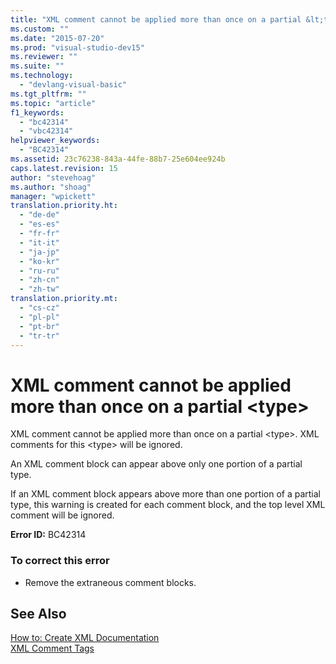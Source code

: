 ```yaml
---
title: "XML comment cannot be applied more than once on a partial &lt;type&gt; | Microsoft Docs"
ms.custom: ""
ms.date: "2015-07-20"
ms.prod: "visual-studio-dev15"
ms.reviewer: ""
ms.suite: ""
ms.technology: 
  - "devlang-visual-basic"
ms.tgt_pltfrm: ""
ms.topic: "article"
f1_keywords: 
  - "bc42314"
  - "vbc42314"
helpviewer_keywords: 
  - "BC42314"
ms.assetid: 23c76238-843a-44fe-88b7-25e604ee924b
caps.latest.revision: 15
author: "stevehoag"
ms.author: "shoag"
manager: "wpickett"
translation.priority.ht: 
  - "de-de"
  - "es-es"
  - "fr-fr"
  - "it-it"
  - "ja-jp"
  - "ko-kr"
  - "ru-ru"
  - "zh-cn"
  - "zh-tw"
translation.priority.mt: 
  - "cs-cz"
  - "pl-pl"
  - "pt-br"
  - "tr-tr"
---
```

# XML comment cannot be applied more than once on a partial &lt;type&gt;
XML comment cannot be applied more than once on a partial \<type>. XML comments for this \<type> will be ignored.  
  
 An XML comment block can appear above only one portion of a partial type.  
  
 If an XML comment block appears above more than one portion of a partial type, this warning is created for each comment block, and the top level XML comment will be ignored.  
  
 **Error ID:** BC42314  
  
### To correct this error  
  
-   Remove the extraneous comment blocks.  
  
## See Also  
 [How to: Create XML Documentation](../Topic/How%20to:%20Create%20XML%20Documentation%20in%20Visual%20Basic.md)   
 [XML Comment Tags](/dotnet/visual-basic/language-reference/xmldoc/recommended-xml-tags-for-documentation-comments)